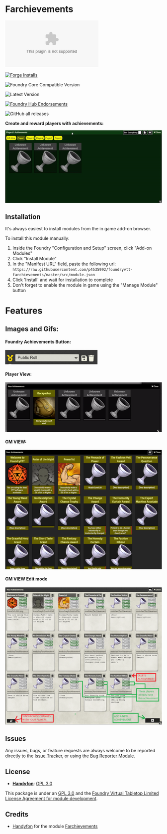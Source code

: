 # Farchievements

![Latest Release Download Count](https://img.shields.io/github/downloads/p4535992/foundryvtt-farchievements/latest/module.zip?color=2b82fc&label=DOWNLOADS&style=for-the-badge)

[![Forge Installs](https://img.shields.io/badge/dynamic/json?label=Forge%20Installs&query=package.installs&suffix=%25&url=https%3A%2F%2Fforge-vtt.com%2Fapi%2Fbazaar%2Fpackage%2Ffarchievements&colorB=006400&style=for-the-badge)](https://forge-vtt.com/bazaar#package=farchievements)

![Foundry Core Compatible Version](https://img.shields.io/badge/dynamic/json.svg?url=https%3A%2F%2Fraw.githubusercontent.com%2Fp4535992%2Ffoundryvtt-farchievements%2Fmaster%2Fsrc%2Fmodule.json&label=Foundry%20Version&query=$.compatibility.verified&colorB=orange&style=for-the-badge)

![Latest Version](https://img.shields.io/badge/dynamic/json.svg?url=https%3A%2F%2Fraw.githubusercontent.com%2Fp4535992%2Ffoundryvtt-farchievements%2Fmaster%2Fsrc%2Fmodule.json&label=Latest%20Release&prefix=v&query=$.version&colorB=red&style=for-the-badge)

[![Foundry Hub Endorsements](https://img.shields.io/endpoint?logoColor=white&url=https%3A%2F%2Fwww.foundryvtt-hub.com%2Fwp-json%2Fhubapi%2Fv1%2Fpackage%2Ffarchievements%2Fshield%2Fendorsements&style=for-the-badge)](https://www.foundryvtt-hub.com/package/farchievements/)

![GitHub all releases](https://img.shields.io/github/downloads/p4535992/foundryvtt-farchievements/total?style=for-the-badge)

<b>Create and reward players with achievements:</b>

![omniview](./wiki/omniview.gif)

## Installation

It's always easiest to install modules from the in game add-on browser.

To install this module manually:
1.  Inside the Foundry "Configuration and Setup" screen, click "Add-on Modules"
2.  Click "Install Module"
3.  In the "Manifest URL" field, paste the following url:
`https://raw.githubusercontent.com/p4535992/foundryvtt-farchievements/master/src/module.json`
4.  Click 'Install' and wait for installation to complete
5.  Don't forget to enable the module in game using the "Manage Module" button

# Features

## Images and Gifs:

#### Foundry Achievements Button:

![Foundry Achievements Button](./wiki/foundry_achievements_button.png)

#### Player View:<br>

![Foundry Achievements Player View](./wiki/foundry_achievements_player_view.gif)


#### GM VIEW:   

![Foundry Achievements GM VIEW](./wiki/foundry_achievements_gm_view.png)

#### GM VIEW Edit mode

![GM VIEW EXPLAINED](./wiki/gm_view_explained.png)

## Issues

Any issues, bugs, or feature requests are always welcome to be reported directly to the [Issue Tracker](https://github.com/p4535992/foundryvtt-farchievements/issues ), or using the [Bug Reporter Module](https://foundryvtt.com/packages/bug-reporter/).

## License

- **[Handyfon](https://github.com/Handyfon/Farchievements)**: [GPL 3.0](https://github.com/Handyfon/Farchievements/blob/main/LICENSE)

This package is under an [GPL 3.0](LICENSE) and the [Foundry Virtual Tabletop Limited License Agreement for module development](https://foundryvtt.com/article/license/).

## Credits

- [Handyfon](https://github.com/Handyfon/) for the module [Farchievements](https://github.com/Handyfon/Farchievements)
